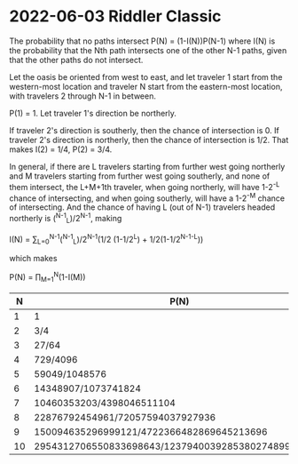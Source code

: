 2022-06-03 Riddler Classic
==========================
The probability that no paths intersect P(N) = (1-I(N))P(N-1) where
I(N) is the probability that the Nth path intersects one of the
other N-1 paths, given that the other paths do not intersect.

Let the oasis be oriented from west to east, and let traveler 1 start
from the western-most location and traveler N start from the eastern-most
location, with travelers 2 through N-1 in between.

P(1) = 1.  Let traveler 1's direction be northerly.

If traveler 2's direction is southerly, then the chance of intersection is 0.
If traveler 2's direction is northerly, then the chance of intersection is 1/2.
That makes I(2) = 1/4, P(2) = 3/4.

In general, if there are L travelers starting from further west going northerly
and M travelers starting from further west going southerly, and none of them
intersect, the L+M+1th traveler, when going northerly, will have
1-2<sup>-L</sup> chance of intersecting, and when going southerly,
will have a 1-2<sup>-M</sup> chance of intersecting.
And the chance of having L (out of N-1) travelers
headed northerly is (<sup>N-1</sup><sub>L</sub>)/2<sup>N-1</sup>, making

I(N) = ∑<sub>L=0</sub><sup>N-1</sup>(<sup>N-1</sup><sub>L</sub>)/2<sup>N-1</sup>(1/2 (1-1/2<sup>L</sup>) + 1/2(1-1/2<sup>N-1-L</sup>))

which makes

P(N) = ∏<sub>M=1</sub><sup>N</sup>(1-I(M))

|N|P(N)| |
|-|----|-|
|1|1   |1|
|2|3/4 |0.75|
|3|27/64|0.42|
|4|729/4096|0.18|
|5|59049/1048576|0.056|
|6|14348907/1073741824|0.013|
|7|10460353203/4398046511104|0.0024|
|8|22876792454961/72057594037927936|0.00032|
|9|150094635296999121/4722366482869645213696|0.000032|
|10|2954312706550833698643/1237940039285380274899124224|0.0000029|
